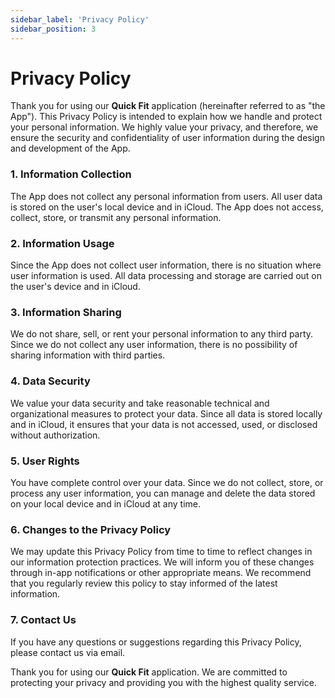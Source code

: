 ```yaml
---
sidebar_label: 'Privacy Policy'
sidebar_position: 3
---
```


# Privacy Policy

Thank you for using our **Quick Fit** application (hereinafter referred to as "the App"). This Privacy Policy is intended to explain how we handle and protect your personal information. We highly value your privacy, and therefore, we ensure the security and confidentiality of user information during the design and development of the App.

### 1. Information Collection
The App does not collect any personal information from users. All user data is stored on the user's local device and in iCloud. The App does not access, collect, store, or transmit any personal information.

### 2. Information Usage
Since the App does not collect user information, there is no situation where user information is used. All data processing and storage are carried out on the user's device and in iCloud.

### 3. Information Sharing
We do not share, sell, or rent your personal information to any third party. Since we do not collect any user information, there is no possibility of sharing information with third parties.

### 4. Data Security
We value your data security and take reasonable technical and organizational measures to protect your data. Since all data is stored locally and in iCloud, it ensures that your data is not accessed, used, or disclosed without authorization.

### 5. User Rights
You have complete control over your data. Since we do not collect, store, or process any user information, you can manage and delete the data stored on your local device and in iCloud at any time.

### 6. Changes to the Privacy Policy
We may update this Privacy Policy from time to time to reflect changes in our information protection practices. We will inform you of these changes through in-app notifications or other appropriate means. We recommend that you regularly review this policy to stay informed of the latest information.

### 7. Contact Us
If you have any questions or suggestions regarding this Privacy Policy, please contact us via email.

Thank you for using our **Quick Fit** application. We are committed to protecting your privacy and providing you with the highest quality service.
